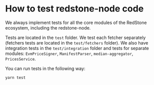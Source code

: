 # How to test redstone-node code

We always implement tests for all the core modules of the RedStone ecosystem, including the redstone-node.

Tests are located in the `test` folder.
We test each fetcher separately (fetchers tests are located in the `test/fetchers` folder). We also have integration tests in the `test/integration` folder and tests for separate modules: `EvmPriceSigner`, `ManifestParser`, `median-aggregator`, `PricesService`.

You can run tests in the following way:
```bash
yarn test
```
